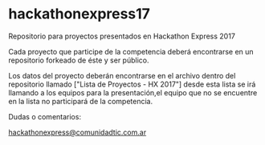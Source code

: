 # hackathonexpress17
Repositorio para proyectos presentados en Hackathon Express 2017

Cada proyecto que participe de la competencia deberá encontrarse en un repositorio forkeado de éste y ser público.

Los datos del proyecto deberán encontrarse en el archivo dentro del repositorio llamado ["Lista de Proyectos - HX 2017"] desde esta lista se irá llamando a los equipos para la presentación,el equipo que no se encuentre en la lista no participará de la competencia.

Dudas o comentarios: 

hackathonexpress@comunidadtic.com.ar

